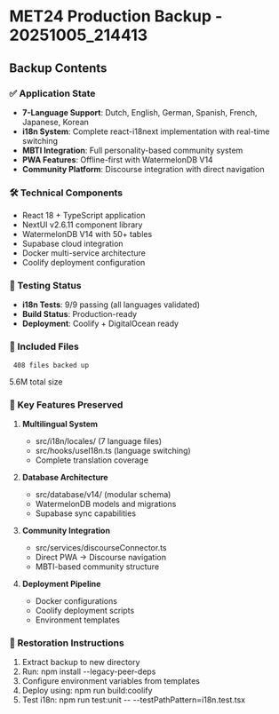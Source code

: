 # MET24 Production Backup - 20251005_214413

## Backup Contents

### ✅ Application State
- **7-Language Support**: Dutch, English, German, Spanish, French, Japanese, Korean
- **i18n System**: Complete react-i18next implementation with real-time switching
- **MBTI Integration**: Full personality-based community system
- **PWA Features**: Offline-first with WatermelonDB V14
- **Community Platform**: Discourse integration with direct navigation

### 🛠️ Technical Components
- React 18 + TypeScript application
- NextUI v2.6.11 component library
- WatermelonDB V14 with 50+ tables
- Supabase cloud integration
- Docker multi-service architecture
- Coolify deployment configuration

### 🧪 Testing Status
- **i18n Tests**: 9/9 passing (all languages validated)
- **Build Status**: Production-ready
- **Deployment**: Coolify + DigitalOcean ready

### 📁 Included Files
     408 files backed up
5.6M total size

### 🔧 Key Features Preserved
1. **Multilingual System**
   - src/i18n/locales/ (7 language files)
   - src/hooks/useI18n.ts (language switching)
   - Complete translation coverage

2. **Database Architecture**
   - src/database/v14/ (modular schema)
   - WatermelonDB models and migrations
   - Supabase sync capabilities

3. **Community Integration**
   - src/services/discourseConnector.ts
   - Direct PWA → Discourse navigation
   - MBTI-based community structure

4. **Deployment Pipeline**
   - Docker configurations
   - Coolify deployment scripts
   - Environment templates

### 🚀 Restoration Instructions
1. Extract backup to new directory
2. Run: npm install --legacy-peer-deps
3. Configure environment variables from templates
4. Deploy using: npm run build:coolify
5. Test i18n: npm run test:unit -- --testPathPattern=i18n.test.tsx

